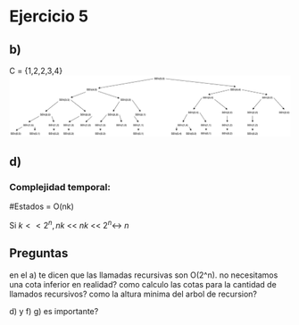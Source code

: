 # Ejercicio 5
## b) 
C = {1,2,2,3,4}
![DP1b](/Practica%201/images/DP_1b.png)

## d)
### Complejidad temporal: 
#Estados = O(nk)

Si $k<<2^n, nk$ << $nk$ << $2^n \leftrightarrow \ n$



## Preguntas
 en el a) te dicen que las llamadas recursivas son O(2^n). no necesitamos una cota inferior en realidad?
como calculo las cotas para la cantidad de llamados recursivos? como la altura minima del arbol de recursion? 

d) y f) 
g) es importante? 

